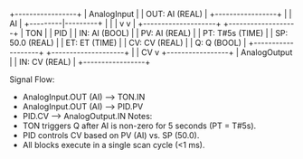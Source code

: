 +-----------------+
         |   AnalogInput   |
         | OUT: AI (REAL)  |
         +-----------------+
                   |
                   | AI
                   |
         +---------|---------+
         |         |         |
         v         v         |
+--------------------+  +-------------------+
|       TON         |  |       PID         |
| IN: AI (BOOL)     |  | PV: AI (REAL)     |
| PT: T#5s (TIME)   |  | SP: 50.0 (REAL)   |
| ET: ET (TIME)     |  | CV: CV (REAL)     |
| Q: Q (BOOL)       |  +-------------------+
+--------------------+             |
                                  | CV
                                  v
                           +-----------------+
                           |   AnalogOutput  |
                           | IN: CV (REAL)   |
                           +-----------------+

Signal Flow:
- AnalogInput.OUT (AI) --> TON.IN
- AnalogInput.OUT (AI) --> PID.PV
- PID.CV --> AnalogOutput.IN
Notes:
- TON triggers Q after AI is non-zero for 5 seconds (PT = T#5s).
- PID controls CV based on PV (AI) vs. SP (50.0).
- All blocks execute in a single scan cycle (<1 ms).
